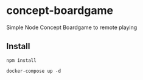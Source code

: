 # concept-boardgame
Simple Node Concept Boardgame to remote playing

## Install

```
npm install
```

```
docker-compose up -d
```